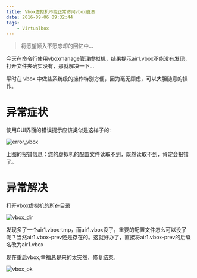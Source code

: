 ```yaml
---
title: Vbox虚拟机不能正常访问vbox崩溃
date: 2016-09-06 09:32:44
tags:
    - Virtualbox
---
```


> 将愿望倾入不愿忘却的回忆中…

今天在命令行使用vboxmanage管理虚拟机，结果提示air1.vbox不能没有发现，打开文件夹确实没有，那就解决一下...

<!-- more -->

平时在 vbox 中做些系统级的操作特别方便，因为毫无顾虑，可以大胆随意的操作。

# 异常症状

使用GUI界面的错误提示应该类似是这样子的:

![error_vbox](/img/201609/vbox/error_vbox.jpg)

上图的报错信息：您的虚拟机的配置文件读取不到，既然读取不到，肯定会报错了。

# 异常解决

打开vbox虚拟机的所在目录

![vbox_dir](/img/201609/vbox/vbox_dir.jpg)

发现多了一个air1.vbox-tmp，而air1.vbox没了，重要的配置文件怎么可以没了呢？当然air1.vbox-prev还是存在的。这就好办了，直接将air1.vbox-prev的后缀名改为air1.vbox

现在重启vbox,幸福总是来的太突然，修复结束。

![vbox_ok](/img/201609/vbox/vbox_ok.jpg)